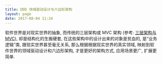 ```yaml
---
title: DDD 领域驱动设计与六边形架构
layout: page
date: 2017-08-04 11:24
---
```


软件世界是对现实世界的抽象, 而传统的三层架构或 MVC 架构 (参考: [三层架构与 MVC](http://wiki.smallcpp.cn/%E8%BD%AF%E4%BB%B6%E5%B7%A5%E7%A8%8B/%E4%B8%89%E5%B1%82%E6%9E%B6%E6%9E%84%E4%B8%8E%20MVC.html)), 却是结构化的生搬硬套, 在这些架构中的设计出来的对象是贫血的, 是“业务逻辑”类, 跟现实世界甚至毫无关系, 那么根据根据现实世界的真实领域, 映射到软件世界的领域驱动设计和六边形架构, 才是更好的架构方式, 应用场景更广, 扩展更简单.
